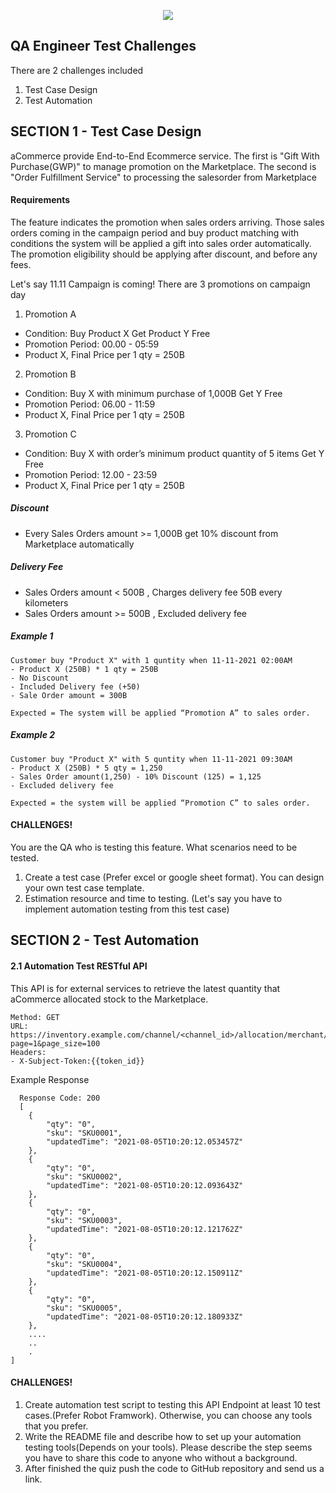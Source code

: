 <p align="center">
<img src="https://www.acommerce.asia/wp-content/uploads/acommerce-logo-210x30-1.png"/>

## QA Engineer Test Challenges
There are 2 challenges included
1. Test Case Design
2. Test Automation

## SECTION 1 - Test Case Design

aCommerce provide End-to-End Ecommerce service. The first is "Gift With Purchase(GWP)" to manage promotion on the Marketplace. 
The second is "Order Fulfillment Service" to processing the salesorder from Marketplace

#### Requirements
The feature indicates the promotion when sales orders arriving.
Those sales orders coming in the campaign period and buy product matching with conditions the system will be applied a gift into sales order automatically.
The promotion eligibility should be applying after discount, and before any fees. 

Let's say 11.11 Campaign is coming! There are 3 promotions on campaign day
1. Promotion A 
- Condition: Buy Product X Get Product Y Free
- Promotion Period: 00.00 - 05:59
- Product X, Final Price per 1 qty = 250B

2. Promotion B 
- Condition: Buy X with minimum purchase of 1,000B Get Y Free 
- Promotion Period: 06.00 - 11:59
- Product X, Final Price per 1 qty = 250B

3. Promotion C
- Condition: Buy X with order’s minimum product quantity of 5 items Get Y Free
- Promotion Period: 12.00 - 23:59
- Product X, Final Price per 1 qty = 250B

##### Discount
- Every Sales Orders amount >= 1,000B get 10% discount from Marketplace automatically
##### Delivery Fee
- Sales Orders amount < 500B , Charges delivery fee 50B every kilometers
- Sales Orders amount >= 500B , Excluded delivery fee

##### Example 1
```
Customer buy "Product X" with 1 quntity when 11-11-2021 02:00AM
- Product X (250B) * 1 qty = 250B
- No Discount
- Included Delivery fee (+50)
- Sale Order amount = 300B

Expected = The system will be applied “Promotion A” to sales order.
```

##### Example 2
```
Customer buy "Product X" with 5 quntity when 11-11-2021 09:30AM 
- Product X (250B) * 5 qty = 1,250
- Sales Order amount(1,250) - 10% Discount (125) = 1,125
- Excluded delivery fee

Expected = the system will be applied “Promotion C” to sales order.
```

#### CHALLENGES!
You are the QA who is testing this feature. What scenarios need to be tested. 
1. Create a test case (Prefer excel or google sheet format). You can design your own test case template.
2. Estimation resource and time to testing. (Let's say you have to implement automation testing from this test case)

## SECTION 2 - Test Automation
#### 2.1 Automation Test RESTful API

This API is for external services to retrieve the latest quantity that aCommerce allocated stock to the Marketplace.
```
Method: GET
URL: https://inventory.example.com/channel/<channel_id>/allocation/merchant/<partner_id>?page=1&page_size=100
Headers: 
- X-Subject-Token:{{token_id}}
```
  
Example Response
```
  Response Code: 200
  [
    {
        "qty": "0",
        "sku": "SKU0001",
        "updatedTime": "2021-08-05T10:20:12.053457Z"
    },
    {
        "qty": "0",
        "sku": "SKU0002",
        "updatedTime": "2021-08-05T10:20:12.093643Z"
    },
    {
        "qty": "0",
        "sku": "SKU0003",
        "updatedTime": "2021-08-05T10:20:12.121762Z"
    },
    {
        "qty": "0",
        "sku": "SKU0004",
        "updatedTime": "2021-08-05T10:20:12.150911Z"
    },
    {
        "qty": "0",
        "sku": "SKU0005",
        "updatedTime": "2021-08-05T10:20:12.180933Z"
    },
    ....
    ..
    .
]
```
  
#### CHALLENGES!
1. Create automation test script to testing this API Endpoint at least 10 test cases.(Prefer Robot Framwork). Otherwise, you can choose any tools that you prefer.
2. Write the README file and describe how to set up your automation testing tools(Depends on your tools). Please describe the step seems you have to share this code to anyone who without a background.
3. After finished the quiz push the code to GitHub repository and send us a link.
